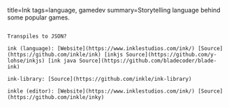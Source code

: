 title=Ink
tags=language, gamedev
summary=Storytelling language behind some popular games.
~~~~~~

Transpiles to JSON?

ink (language): [Website](https://www.inklestudios.com/ink/) [Source](https://github.com/inkle/ink) [inkjs Source](https://github.com/y-lohse/inkjs) [ink java Source](https://github.com/bladecoder/blade-ink)

ink-library: [Source](https://github.com/inkle/ink-library)

inkle (editor): [Website](https://www.inklestudios.com/ink/) [Source](https://github.com/inkle/inky)
